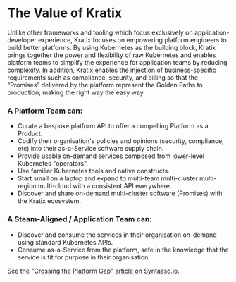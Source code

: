 # The Value of Kratix

Unlike other frameworks and tooling which focus exclusively on application-developer experience, Kratix focuses on empowering platform engineers to build better platforms. By using Kubernetes as the building block, Kratix brings together the power and flexibility of raw Kubernetes and enables platform teams to simplify the experience for application teams by reducing complexity. In addition, Kratix enables the injection of business-specific requirements such as compliance, security, and billing so that the “Promises” delivered by the platform represent the Golden Paths to production; making the right way the easy way.

### A Platform Team can:
- Curate a bespoke platform API to offer a compelling Platform as a Product.
- Codify their organisation's policies and opinions (security, compliance, etc) into their as-a-Service software supply chain.
- Provide usable on-demand services composed from lower-level Kubernetes "operators".
- Use familiar Kubernetes tools and native constructs.
- Start small on a laptop and expand to multi-team multi-cluster multi-region multi-cloud with a consistent API everywhere.
- Discover and share on-demand multi-cluster software (Promises) with the Kratix ecosystem.

### A Steam-Aligned / Application Team can:
- Discover and consume the services in their organisation on-demand using standard Kubernetes APIs.
- Consume as-a-Service from the platform, safe in the knowledge that the service is fit for purpose in their organisation.

See the ["Crossing the Platform Gap" article on Syntasso.io](https://www.syntasso.io/post/crossing-the-platform-gap).